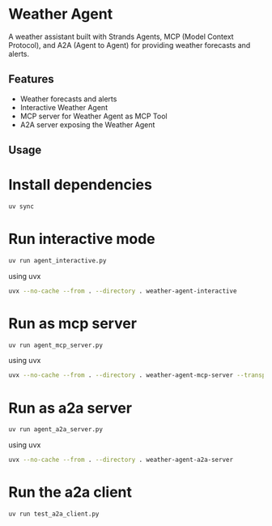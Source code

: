 # Weather Agent

A weather assistant built with Strands Agents, MCP (Model Context Protocol), and A2A (Agent to Agent) for providing weather forecasts and alerts.

## Features

- Weather forecasts and alerts
- Interactive Weather Agent
- MCP server for Weather Agent as MCP Tool
- A2A server exposing the Weather Agent

## Usage

# Install dependencies
```bash
uv sync
```


# Run interactive mode
```bash
uv run agent_interactive.py
```
using uvx
```bash
uvx --no-cache --from . --directory . weather-agent-interactive
```

# Run as mcp server
```bash
uv run agent_mcp_server.py
```
using uvx
```bash
uvx --no-cache --from . --directory . weather-agent-mcp-server --transport streamable-http
```

# Run as a2a server
```bash
uv run agent_a2a_server.py
```
using uvx
```bash
uvx --no-cache --from . --directory . weather-agent-a2a-server
```

# Run the a2a client
```bash
uv run test_a2a_client.py
```
